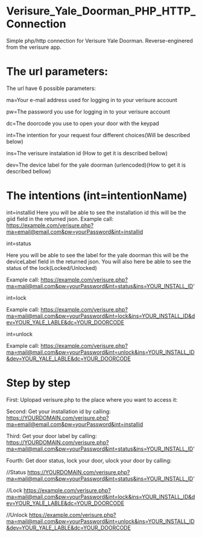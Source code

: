 # Verisure_Yale_Doorman_PHP_HTTP_Connection
Simple php/http connection for Verisure Yale Doorman. Reverse-enginered from the verisure app.

# The url parameters:
The url have 6 possible parameters:

ma=Your e-mail address used for logging in to your verisure account

pw=The password you use for logging in to your verisure account

dc=The doorcode you use to open your door with the keypad

int=The intention for your request four different choices(Will be described below)

ins=The verisure instalation id (How to get it is described bellow)

dev=The device label for the yale doorman (urlencoded)(How to get it is described bellow)

# The intentions (int=intentionName)
int=installid
Here you will be able to see the installation id this will be the giid field in the returned json.
Example call: https://example.com/verisure.php?ma=email@email.com&pw=yourPassword&int=installid


int=status

Here you will be able to see the label for the yale doorman this will be the deviceLabel field in the returned json.
You will also here be able to see the status of the lock(Locked/Unlocked)

Example call: https://example.com/verisure.php?ma=mail@mail.com&pw=yourPassword&int=status&ins=YOUR_INSTALL_ID'

int=lock

Example call: https://example.com/verisure.php?ma=mail@mail.com&pw=yourPassword&int=lock&ins=YOUR_INSTALL_ID&dev=YOUR_YALE_LABLE&dc=YOUR_DOORCODE


int=unlock

Example call: https://example.com/verisure.php?ma=mail@mail.com&pw=yourPassword&int=unlock&ins=YOUR_INSTALL_ID&dev=YOUR_YALE_LABLE&dc=YOUR_DOORCODE

# Step by step
First:
Uplopad verisure.php to the place where you want to access it:

Second:
Get your installation id by calling:
https://YOURDOMAIN.com/verisure.php?ma=email@email.com&pw=yourPassword&int=installid

Third:
Get your door label by calling:
https://YOURDOMAIN.com/verisure.php?ma=mail@mail.com&pw=yourPassword&int=status&ins=YOUR_INSTALL_ID'


Fourth:
Get door status, lock your door, ulock your door by calling:

//Status
https://YOURDOMAIN.com/verisure.php?ma=mail@mail.com&pw=yourPassword&int=status&ins=YOUR_INSTALL_ID'

//Lock
https://example.com/verisure.php?ma=mail@mail.com&pw=yourPassword&int=lock&ins=YOUR_INSTALL_ID&dev=YOUR_YALE_LABLE&dc=YOUR_DOORCODE

//Unlock
https://example.com/verisure.php?ma=mail@mail.com&pw=yourPassword&int=unlock&ins=YOUR_INSTALL_ID&dev=YOUR_YALE_LABLE&dc=YOUR_DOORCODE


